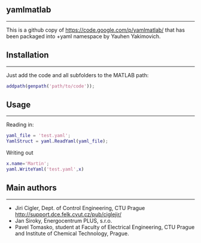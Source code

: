 ## yamlmatlab
----------

This is a github copy of https://code.google.com/p/yamlmatlab/
that has been packaged into +yaml namespace by Yauhen Yakimovich.


## Installation
------------

Just add the code and all subfolders to the MATLAB path: 

```matlab
addpath(genpath('path/to/code'));
```


## Usage
-----

Reading in:

```matlab
yaml_file = 'test.yaml';
YamlStruct = yaml.ReadYaml(yaml_file);
```

Writing out

 ```matlab
 x.name='Martin';
 yaml.WriteYaml('test.yaml',x)
```


## Main authors
------------

* Jiri Cigler, Dept. of Control Engineering, CTU Prague http://support.dce.felk.cvut.cz/pub/ciglejir/
* Jan Siroky, Energocentrum PLUS, s.r.o.
* Pavel Tomasko, student at Faculty of Electrical Engineering, CTU Prague and Institute of Chemical Technology, Prague.
